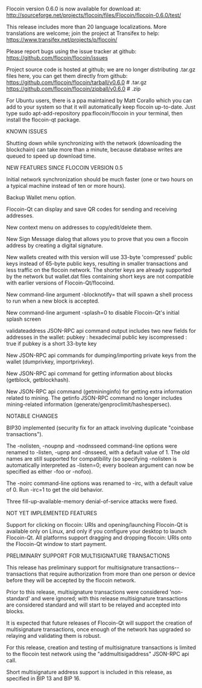 Flocoin version 0.6.0 is now available for download at:
http://sourceforge.net/projects/flocoin/files/Flocoin/flocoin-0.6.0/test/

This release includes more than 20 language localizations.
More translations are welcome; join the
project at Transifex to help:
https://www.transifex.net/projects/p/flocoin/

Please report bugs using the issue tracker at github:
https://github.com/flocoin/flocoin/issues

Project source code is hosted at github; we are no longer
distributing .tar.gz files here, you can get them
directly from github:
https://github.com/flocoin/flocoin/tarball/v0.6.0  # .tar.gz
https://github.com/flocoin/flocoin/zipball/v0.6.0  # .zip

For Ubuntu users, there is a ppa maintained by Matt Corallo which
you can add to your system so that it will automatically keep
flocoin up-to-date.  Just type
sudo apt-add-repository ppa:flocoin/flocoin
in your terminal, then install the flocoin-qt package.


KNOWN ISSUES

Shutting down while synchronizing with the network
(downloading the blockchain) can take more than a minute,
because database writes are queued to speed up download
time.


NEW FEATURES SINCE FLOCOIN VERSION 0.5

Initial network synchronization should be much faster
(one or two hours on a typical machine instead of ten or more
hours).

Backup Wallet menu option.

Flocoin-Qt can display and save QR codes for sending
and receiving addresses.

New context menu on addresses to copy/edit/delete them.

New Sign Message dialog that allows you to prove that you
own a flocoin address by creating a digital
signature.

New wallets created with this version will
use 33-byte 'compressed' public keys instead of
65-byte public keys, resulting in smaller
transactions and less traffic on the flocoin
network. The shorter keys are already supported
by the network but wallet.dat files containing
short keys are not compatible with earlier
versions of Flocoin-Qt/flocoind.

New command-line argument -blocknotify=<command>
that will spawn a shell process to run <command> 
when a new block is accepted.

New command-line argument -splash=0 to disable
Flocoin-Qt's initial splash screen

validateaddress JSON-RPC api command output includes
two new fields for addresses in the wallet:
pubkey : hexadecimal public key
iscompressed : true if pubkey is a short 33-byte key

New JSON-RPC api commands for dumping/importing
private keys from the wallet (dumprivkey, importprivkey).

New JSON-RPC api command for getting information about
blocks (getblock, getblockhash).

New JSON-RPC api command (getmininginfo) for getting
extra information related to mining. The getinfo
JSON-RPC command no longer includes mining-related
information (generate/genproclimit/hashespersec).



NOTABLE CHANGES

BIP30 implemented (security fix for an attack involving
duplicate "coinbase transactions").

The -nolisten, -noupnp and -nodnsseed command-line
options were renamed to -listen, -upnp and -dnsseed,
with a default value of 1. The old names are still
supported for compatibility (so specifying -nolisten
is automatically interpreted as -listen=0; every
boolean argument can now be specified as either
-foo or -nofoo).

The -noirc command-line options was renamed to
-irc, with a default value of 0. Run -irc=1 to
get the old behavior.

Three fill-up-available-memory denial-of-service
attacks were fixed.


NOT YET IMPLEMENTED FEATURES

Support for clicking on flocoin: URIs and
opening/launching Flocoin-Qt is available only on Linux,
and only if you configure your desktop to launch
Flocoin-Qt. All platforms support dragging and dropping
flocoin: URIs onto the Flocoin-Qt window to start
payment.


PRELIMINARY SUPPORT FOR MULTISIGNATURE TRANSACTIONS

This release has preliminary support for multisignature
transactions-- transactions that require authorization
from more than one person or device before they
will be accepted by the flocoin network.

Prior to this release, multisignature transactions
were considered 'non-standard' and were ignored;
with this release multisignature transactions are
considered standard and will start to be relayed
and accepted into blocks.

It is expected that future releases of Flocoin-Qt
will support the creation of multisignature transactions,
once enough of the network has upgraded so relaying
and validating them is robust.

For this release, creation and testing of multisignature
transactions is limited to the flocoin test network using
the "addmultisigaddress" JSON-RPC api call.

Short multisignature address support is included in this
release, as specified in BIP 13 and BIP 16.
